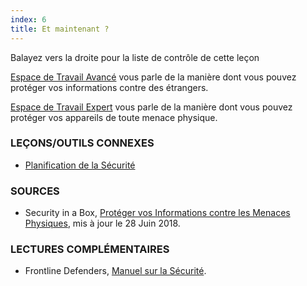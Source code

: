 ```yaml
---
index: 6
title: Et maintenant ?
---
```

Balayez vers la droite pour la liste de contrôle de cette leçon

[Espace de Travail Avancé](umbrella://information/protect-your-workspace/advanced) vous parle de la manière dont vous pouvez protéger vos informations contre des étrangers.

[Espace de Travail Expert](umbrella://information/protect-your-workspace/expert) vous parle de la manière dont vous pouvez protéger vos appareils de toute menace physique.

### LEÇONS/OUTILS CONNEXES

*   [Planification de la Sécurité](umbrella://assess-your-risk/security-planning)

### SOURCES

* Security in a Box, [Protéger vos Informations contre les Menaces Physiques](https://securityinabox.org/en/guide/physical/), mis à jour le 28 Juin 2018.

### LECTURES COMPLÉMENTAIRES

- Frontline Defenders, [Manuel sur la Sécurité](https://www.frontlinedefenders.org/fr/resource-publication/workbook-security-practical-steps-human-rights-defenders-risk). 